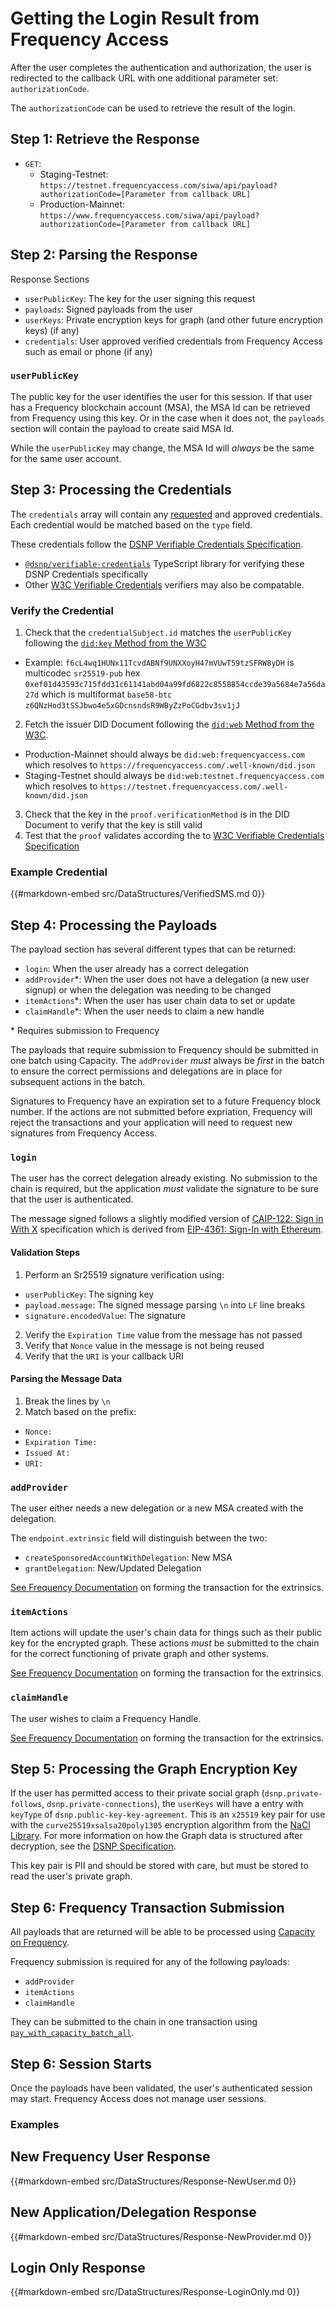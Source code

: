 # Getting the Login Result from Frequency Access

After the user completes the authentication and authorization, the user is redirected to the callback URL with one additional parameter set: `authorizationCode`.

The `authorizationCode` can be used to retrieve the result of the login.

## Step 1: Retrieve the Response

- `GET`:
  - Staging-Testnet: `https://testnet.frequencyaccess.com/siwa/api/payload?authorizationCode=[Parameter from callback URL]`
  - Production-Mainnet: `https://www.frequencyaccess.com/siwa/api/payload?authorizationCode=[Parameter from callback URL]`

## Step 2: Parsing the Response

Response Sections

- `userPublicKey`: The key for the user signing this request
- `payloads`: Signed payloads from the user
- `userKeys`: Private encryption keys for graph (and other future encryption keys) (if any)
- `credentials`: User approved verified credentials from Frequency Access such as email or phone (if any)

### `userPublicKey`

The public key for the user identifies the user for this session.
If that user has a Frequency blockchain account (MSA), the MSA Id can be retrieved from Frequency using this key.
Or in the case when it does not, the `payloads` section will contain the payload to create said MSA Id.

While the `userPublicKey` may change, the MSA Id will _always_ be the same for the same user account.

## Step 3: Processing the Credentials

The `credentials` array will contain any [requested](./Request#step-3-optional-request-credentials-email-phone) and approved credentials.
Each credential would be matched based on the `type` field.

These credentials follow the [DSNP Verifiable Credentials Specification](https://spec.dsnp.org/VerifiableCredentials/Overview.html).

- [`@dsnp/verifiable-credentials`](https://github.com/LibertyDSNP/dsnp-verifiable-credentials) TypeScript library for verifying these DSNP Credentials specifically
- Other [W3C Verifiable Credentials](https://www.w3.org/TR/vc-data-model-1.1/) verifiers may also be compatable.

### Verify the Credential

1. Check that the `credentialSubject.id` matches the `userPublicKey` following the [`did:key` Method from the W3C](https://w3c-ccg.github.io/did-method-key/#format)
  - Example: `f6cL4wq1HUNx11TcvdABNf9UNXXoyH47mVUwT59tzSFRW8yDH` is multicodec `sr25519-pub` hex `0xef01d43593c715fdd31c61141abd04a99fd6822c8558854ccde39a5684e7a56da27d` which is multiformat `base58-btc` `z6QNzHod3tSSJbwo4e5xGDcnsndsR9WByZzPoCGdbv3sv1jJ`
2. Fetch the issuer DID Document following the [`did:web` Method from the W3C](https://w3c-ccg.github.io/did-method-web/).
  - Production-Mainnet should always be `did:web:frequencyaccess.com` which resolves to `https://frequencyaccess.com/.well-known/did.json`
  - Staging-Testnet should always be `did:web:testnet.frequencyaccess.com` which resolves to `https://testnet.frequencyaccess.com/.well-known/did.json`
3. Check that the key in the `proof.verificationMethod` is in the DID Document to verify that the key is still valid
4. Test that the `proof` validates according the to [W3C Verifiable Credentials Specification](https://www.w3.org/TR/vc-data-model-1.1/#verification)

### Example Credential

{{#markdown-embed src/DataStructures/VerifiedSMS.md 0}}

## Step 4: Processing the Payloads

The payload section has several different types that can be returned:

- `login`: When the user already has a correct delegation
- `addProvider`*: When the user does not have a delegation (a new user signup) or when the delegation was needing to be changed
- `itemActions`*: When the user has user chain data to set or update
- `claimHandle`*: When the user needs to claim a new handle

\* Requires submission to Frequency

The payloads that require submission to Frequency should be submitted in one batch using Capacity.
The `addProvider` *must* always be *first* in the batch to ensure the correct permissions and delegations are in place for subsequent actions in the batch.

Signatures to Frequency have an expiration set to a future Frequency block number.
If the actions are not submitted before expriation, Frequency will reject the transactions and your application will need to request new signatures from Frequency Access.

### `login`

The user has the correct delegation already existing.
No submission to the chain is required, but the application *must* validate the signature to be sure that the user is authenticated.

The message signed follows a slightly modified version of [CAIP-122: Sign in With X](https://chainagnostic.org/CAIPs/caip-122) specification which is derived from [EIP-4361: Sign-In with Ethereum](https://eips.ethereum.org/EIPS/eip-4361).

#### Validation Steps
1. Perform an Sr25519 signature verification using:
  - `userPublicKey`: The signing key
  - `payload.message`: The signed message parsing `\n` into `LF` line breaks
  - `signature.encodedValue`: The signature
2. Verify the `Expiration Time` value from the message has not passed
3. Verify that `Nonce` value in the message is not being reused
4. Verify that the `URI` is your callback URI

#### Parsing the Message Data

1. Break the lines by `\n`
2. Match based on the prefix:
  - `Nonce: `
  - `Expiration Time: `
  - `Issued At: `
  - `URI: `

### `addProvider`

The user either needs a new delegation or a new MSA created with the delegation.

The `endpoint.extrinsic` field will distinguish between the two:
- `createSponsoredAccountWithDelegation`: New MSA
- `grantDelegation`: New/Updated Delegation

[See Frequency Documentation](https://frequency-chain.github.io/frequency/pallet_msa/index.html#extrinsics) on forming the transaction for the extrinsics.

### `itemActions`

Item actions will update the user's chain data for things such as their public key for the encrypted graph.
These actions *must* be submitted to the chain for the correct functioning of private graph and other systems.

[See Frequency Documentation](https://frequency-chain.github.io/frequency/pallet_stateful_storage/index.html#extrinsics) on forming the transaction for the extrinsics.


### `claimHandle`

The user wishes to claim a Frequency Handle.

[See Frequency Documentation](https://frequency-chain.github.io/frequency/pallet_handles/index.html#extrinsics) on forming the transaction for the extrinsics.


## Step 5: Processing the Graph Encryption Key

If the user has permitted access to their private social graph (`dsnp.private-follows`, `dsnp.private-connections`), the `userKeys` will have a entry with `keyType` of `dsnp.public-key-key-agreement`.
This is an `x25519` key pair for use with the `curve25519xsalsa20poly1305` encryption algorithm from the [NaCl Library](http://nacl.cr.yp.to).
For more information on how the Graph data is structured after decryption, see the [DSNP Specification](https://spec.dsnp.org/DSNP/UserData.html).

This key pair is PII and should be stored with care, but must be stored to read the user's private graph.

## Step 6: Frequency Transaction Submission

All payloads that are returned will be able to be processed using [Capacity on Frequency](https://frequency-chain.github.io/frequency/pallet_frequency_tx_payment/index.html#extrinsics).

Frequency submission is required for any of the following payloads:
- `addProvider`
- `itemActions`
- `claimHandle`

They can be submitted to the chain in one transaction using [`pay_with_capacity_batch_all`](https://frequency-chain.github.io/frequency/pallet_frequency_tx_payment/index.html#extrinsics).

## Step 6: Session Starts

Once the payloads have been validated, the user's authenticated session may start.
Frequency Access does not manage user sessions.

### Examples

## New Frequency User Response

{{#markdown-embed src/DataStructures/Response-NewUser.md 0}}

## New Application/Delegation Response

{{#markdown-embed src/DataStructures/Response-NewProvider.md 0}}

## Login Only Response

{{#markdown-embed src/DataStructures/Response-LoginOnly.md 0}}
